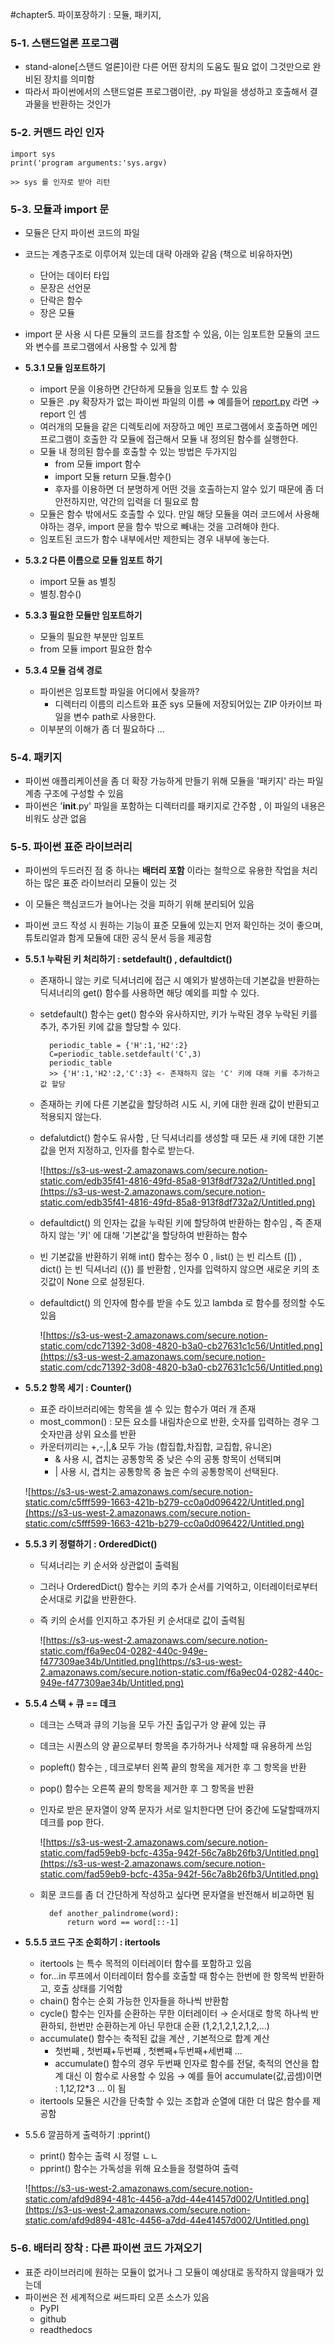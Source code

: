 #chapter5. 파이포장하기 : 모듈, 패키지, 

### 5-1.  스탠드얼론 프로그램

- stand-alone[스탠드 얼론]이란 다른 어떤 장치의 도움도 필요 없이 그것만으로 완비된 장치를 의미함
- 따라서 파이썬에서의 스탠드얼론 프로그램이란, .py 파일을 생성하고 호출해서 결과물을 반환하는 것인가

### 5-2.  커맨드 라인 인자

    import sys
    print('program arguments:'sys.argv)
    
    >> sys 를 인자로 받아 리턴 

### 5-3.  모듈과 import 문

- 모듈은 단지 파이썬 코드의 파일
- 코드는 계층구조로 이루어져 있는데 대략 아래와 같음 (책으로 비유하자면)
    - 단어는 데이터 타입
    - 문장은 선언문
    - 단락은 함수
    - 장은 모듈
- import 문 사용 시 다른 모듈의 코드를 참조할 수 있음, 이는 임포트한 모듈의 코드와 변수를 프로그램에서 사용할 수 있게 함
- **5.3.1 모듈 임포트하기**
    - import 문을 이용하면 간단하게 모듈을 임포트 할 수 있음
    - 모듈은 .py 확장자가 없는 파이썬 파일의 이름 ⇒ 예를들어 [report.py](http://report.py) 라면 → report  인 셈
    - 여러개의 모듈을 같은 디렉토리에 저장하고 메인 프로그램에서 호출하면 메인프로그램이 호출한 각 모듈에 접근해서 모듈 내 정의된 함수를 실행한다.
    - 모듈 내 정의된 함수를 호출할  수 있는 방법은 두가지임
        - from 모듈 import 함수
        - import 모듈 return 모듈.함수()
        - 후자를 이용하면 더 분명하게 어떤 것을 호출하는지 알수 있기 때문에 좀 더 안전하지만, 약간의 입력을 더 필요로 함
    - 모듈은 함수 밖에서도 호출할 수 있다. 만일 해당 모듈을 여러 코드에서 사용해야하는 경우, import 문을  함수 밖으로 빼내는 것을 고려해야 한다.
    - 임포트된 코드가 함수 내부에서만 제한되는 경우 내부에 놓는다.

- **5.3.2 다른 이름으로 모듈 임포트 하기**
    - import 모듈 as 별칭
    - 별칭.함수()

- **5.3.3 필요한 모듈만 임포트하기**
    - 모듈의 필요한 부분만 임포트
    - from 모듈 import 필요한 함수

- **5.3.4 모듈 검색 경로**
    - 파이썬은 임포트할 파일을 어디에서 찾을까?
        - 디렉터리 이름의 리스트와 표준 sys 모듈에 저장되어있는 ZIP 아카이브 파일을 변수 path로 사용한다.
    - 이부분의 이해가 좀 더 필요하다 ...

### 5-4. 패키지

- 파이썬 애플리케이션을 좀 더 확장 가능하게 만들기 위해 모듈을 '패키지' 라는 파일 계층 구조에 구성할 수 있음
- 파이썬은 '__init__.py' 파일을 포함하는 디렉터리를 패키지로 간주함 , 이 파일의 내용은 비워도 상관 없음

### 5-5. 파이썬 표준 라이브러리

- 파이썬의 두드러진 점 중 하나는 **배터리 포함** 이라는 철학으로 유용한 작업을 처리하는 많은 표준 라이브러리 모듈이 있는 것
- 이 모듈은 핵심코드가 늘어나는 것을 피하기 위해 분리되어 있음
- 파이썬 코드 작성 시 원하는 기능이 표준 모듈에 있는지 먼저 확인하는 것이 좋으며, 튜토리얼과 함게 모듈에 대한 공식 문서 등을 제공함

- **5.5.1 누락된 키 처리하기 : setdefault() , defaultdict()**
    - 존재하니 않는 키로 딕셔너리에 접근 시 예외가 발생하는데 기본값을 반환하는 딕셔너리의 get() 함수를 사용하면 해당 예외를 피할 수 있다.
    - setdefault() 함수는 get() 함수와 유사하지만, 키가 누락된 경우 누락된 키를 추가, 추가된 키에 값을 할당할 수 있다.

            periodic_table = {'H':1,'H2':2}
            C=periodic_table.setdefault('C',3)
            periodic_table 
            >> {'H':1,'H2':2,'C':3} <- 존재하지 않는 'C' 키에 대해 키를 추가하고 값 할당 

    - 존재하는 키에 다른 기본값을 할당하려 시도 시, 키에 대한 원래 값이 반환되고 적용되지 않는다.
    - defalutdict() 함수도 유사함 , 단 딕셔너리를 생성할 때 모든 새 키에 대한 기본값을 먼저 지정하고, 인자를 함수로 받는다.

        ![https://s3-us-west-2.amazonaws.com/secure.notion-static.com/edb35f41-4816-49fd-85a8-913f8df732a2/Untitled.png](https://s3-us-west-2.amazonaws.com/secure.notion-static.com/edb35f41-4816-49fd-85a8-913f8df732a2/Untitled.png)

    - defaultdict() 의 인자는 값을 누락된 키에 할당하여 반환하는 함수임 , 즉 존재하지 않는 '키' 에 대해 '기본값'을 할당하여 반환하는 함수
    - 빈 기본값을 반환하기 위해 int() 함수는 정수 0 , list() 는 빈 리스트 ([]) , dict() 는 빈 딕셔너리 ({}) 를 반환함 , 인자를 입력하지 않으면 새로운 키의 초깃값이 None 으로 설정된다.
    - defaultdict() 의 인자에 함수를 받을 수도 있고 lambda 로 함수를 정의할 수도 있음

        ![https://s3-us-west-2.amazonaws.com/secure.notion-static.com/cdc71392-3d08-4820-b3a0-cb27631c1c56/Untitled.png](https://s3-us-west-2.amazonaws.com/secure.notion-static.com/cdc71392-3d08-4820-b3a0-cb27631c1c56/Untitled.png)

- **5.5.2 항목 세기 : Counter()**
    - 표준 라이브러리에는 항목을 셀 수 있는 함수가 여러 개 존재
    - most_common() : 모든 요소를 내림차순으로 반환, 숫자를 입력하는 경우 그 숫자만큼 상위 요소를 반환
    - 카운터끼리는 +,-,|,& 모두 가능 (합집합,차집합, 교집합, 유니온)
        - & 사용 시, 겹치는 공통항목 중 낮은 수의 공통 항목이 선택되며
        - | 사용 시, 겹치는 공통항목 중 높은 수의 공통항목이 선택된다.

    ![https://s3-us-west-2.amazonaws.com/secure.notion-static.com/c5fff599-1663-421b-b279-cc0a0d096422/Untitled.png](https://s3-us-west-2.amazonaws.com/secure.notion-static.com/c5fff599-1663-421b-b279-cc0a0d096422/Untitled.png)

- **5.5.3 키 정렬하기 : OrderedDict()**
    - 딕셔너리는 키 순서와 상관없이 출력됨
    - 그러나 OrderedDict() 함수는 키의 추가 순서를 기억하고, 이터레이터로부터 순서대로 키값을 반환한다.
    - 즉 키의 순서를 인지하고 추가된 키 순서대로 값이 출력됨

        ![https://s3-us-west-2.amazonaws.com/secure.notion-static.com/f6a9ec04-0282-440c-949e-f477309ae34b/Untitled.png](https://s3-us-west-2.amazonaws.com/secure.notion-static.com/f6a9ec04-0282-440c-949e-f477309ae34b/Untitled.png)

- **5.5.4 스택 + 큐 == 데크**
    - 데크는 스택과 큐의 기능을 모두 가진 출입구가 양 끝에 있는 큐
    - 데크는 시퀀스의 양 끝으로부터 항목을 추가하거나 삭제할 때 유용하게 쓰임
    - popleft() 함수는 , 데크로부터 왼쪽 끝의 항목을 제거한 후 그 항목을 반환
    - pop() 함수는 오른쪽 끝의 항목을 제거한 후 그 항목을 반환
    - 인자로 받은 문자열이 양쪽 문자가 서로 일치한다면 단어 중간에 도달할때까지 데크를 pop 한다.

        ![https://s3-us-west-2.amazonaws.com/secure.notion-static.com/fad59eb9-bcfc-435a-942f-56c7a8b26fb3/Untitled.png](https://s3-us-west-2.amazonaws.com/secure.notion-static.com/fad59eb9-bcfc-435a-942f-56c7a8b26fb3/Untitled.png)

    - 회문 코드를 좀 더 간단하게 작성하고 싶다면 문자열을 반전해서 비교하면 됨

            def another_palindrome(word):
            	return word == word[::-1] 

- **5.5.5 코드 구조 순회하기 : itertools**
    - itertools 는 특수 목적의 이터레이터 함수를 포함하고 있음
    - for...in 루프에서 이터레이터 함수를 호출할 때 함수는 한번에 한 항목씩 반환하고, 호출 상태를 기억함
    - chain() 함수는 순회 가능한 인자들을 하나씩 반환함
    - cycle() 함수는 인자를 순환하는 무한 이터레이터 → 순서대로 항목 하나씩 반환하되, 한번만 순환하는게 아닌 무한대 순환 (1,2,1,2,1,2,1,2,...)
    - accumulate() 함수는 축적된 값을 계산 , 기본적으로 합계 계산
        - 첫번째 , 첫번쨰+두번쨰 , 첫뻔째+두번째+세번쨰 ...
        - accumulate() 함수의 경우 두번째 인자로 함수를 전달, 축적의 연산을 합계 대신 이 함수로 사용할 수 있음 → 예를 들어 accumulate(값,곱셈)이면 : 1,1*2,1*2*3 ... 이 됨
    - itertools 모듈은 시간을 단축할 수 있는 조합과 순열에 대한 더 많은 함수를 제공함

- 5.5.6 깔끔하게 출력하기 :pprint()
    - print() 함수는 출력 시 정렬 ㄴㄴ
    - pprint() 함수는 가독성을 위해 요소들을 정렬하여 출력

    ![https://s3-us-west-2.amazonaws.com/secure.notion-static.com/afd9d894-481c-4456-a7dd-44e41457d002/Untitled.png](https://s3-us-west-2.amazonaws.com/secure.notion-static.com/afd9d894-481c-4456-a7dd-44e41457d002/Untitled.png)

### 5-6. 배터리 장착 : 다른 파이썬 코드 가져오기

- 표준 라이브러리에 원하는 모듈이 없거나 그 모듈이 예상대로 동작하지 않을때가 있는데
- 파이썬은 전 세계적으로 써드파티 오픈 소스가 있음
    - PyPI
    - github
    - readthedocs
